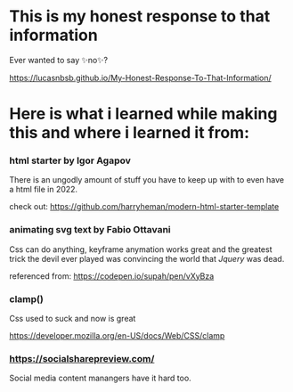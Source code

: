 # This is my honest response to that information

Ever wanted to say ✨no✨?

https://lucasnbsb.github.io/My-Honest-Response-To-That-Information/

# Here is what i learned while making this and where i learned it from:

### **html starter by Igor Agapov**

There is an ungodly amount of stuff you have to keep up with to even have a html file in 2022.

check out:
https://github.com/harryheman/modern-html-starter-template

### **animating svg text by Fabio Ottavani**

Css can do anything, keyframe anymation works great and the greatest trick the devil ever played was convincing the world that *Jquery* was dead.

referenced from:
https://codepen.io/supah/pen/vXyBza

### **clamp()**
Css used to suck and now is great

https://developer.mozilla.org/en-US/docs/Web/CSS/clamp

### https://socialsharepreview.com/
Social media content manangers have it hard too.